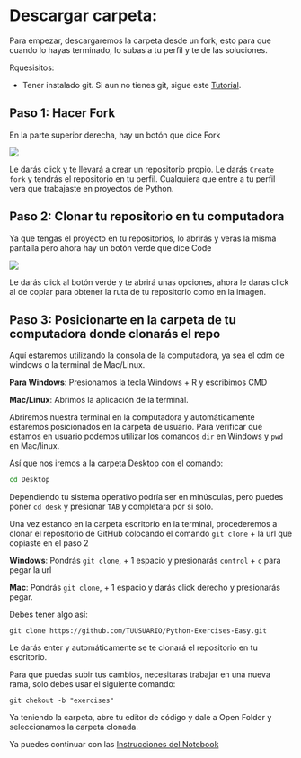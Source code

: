 # Descargar carpeta:

Para empezar, descargaremos la carpeta desde un fork, esto para que cuando lo hayas terminado, lo subas a tu perfil y te de las soluciones.

Rquesisitos: 

* Tener instalado git. Si aun no tienes git, sigue este [Tutorial](https://github.com/DanielCarmonaPhantom/Tutorial-Git-y-GitHub).

## Paso 1: Hacer Fork

En la parte superior derecha, hay un botón que dice Fork 

![](https://sammyk.s3.amazonaws.com/blog/images/2014-05-28/fork.png)

Le darás click y te llevará a crear un repositorio propio. Le darás `Create fork` y tendrás el repositorio en tu perfil. Cualquiera que entre a tu perfil vera que trabajaste en proyectos de Python.

## Paso 2: Clonar tu repositorio en tu computadora

Ya que tengas el proyecto en tu repositorios, lo abrirás y veras la misma pantalla pero ahora hay un botón verde que dice Code

![](https://www.freecodecamp.org/espanol/news/content/images/2020/12/clone.jpg)

Le darás click al botón verde y te abrirá unas opciones, ahora le daras click al de copiar para obtener la ruta de tu repositorio como en la imagen.

## Paso 3: Posicionarte en la carpeta de tu computadora donde clonarás el repo

Aquí estaremos utilizando la consola de la computadora, ya sea el cdm de windows o la terminal de Mac/Linux. 

**Para Windows**: Presionamos la tecla Windows + R y escribimos CMD

**Mac/Linux**: Abrimos la aplicación de la terminal.

Abriremos nuestra terminal en la computadora y automáticamente estaremos posicionados en la carpeta de usuario. Para verificar que estamos en usuario podemos utilizar los comandos `dir` en Windows y `pwd` en Mac/linux.

Así que nos iremos a la carpeta Desktop con el comando:
```Bash
cd Desktop
```
Dependiendo tu sistema operativo podría ser en minúsculas, pero puedes poner `cd desk` y presionar `TAB` y completara por si solo.

Una vez estando en la carpeta escritorio en la terminal, procederemos a clonar el repositorio de GitHub colocando el comando `git clone` + la url que copiaste en el paso 2

**Windows**: Pondrás `git clone`, + 1 espacio y presionarás `control` + `c` para pegar la url

**Mac**: Pondrás `git clone`, + 1 espacio y  darás click derecho y presionarás pegar.

Debes tener algo así:

```Git
git clone https://github.com/TUUSUARIO/Python-Exercises-Easy.git
```
Le darás enter y automáticamente se te clonará el repositorio en tu escritorio. 

Para que puedas subir tus cambios, necesitaras trabajar en una nueva rama, solo debes usar el siguiente comando:

```Git
git chekout -b "exercises"
```

Ya teniendo la carpeta, abre tu editor de código y dale a Open Folder y seleccionamos la carpeta clonada.

Ya puedes continuar con las <a href='instructions.md'>Instrucciones del Notebook</a>
